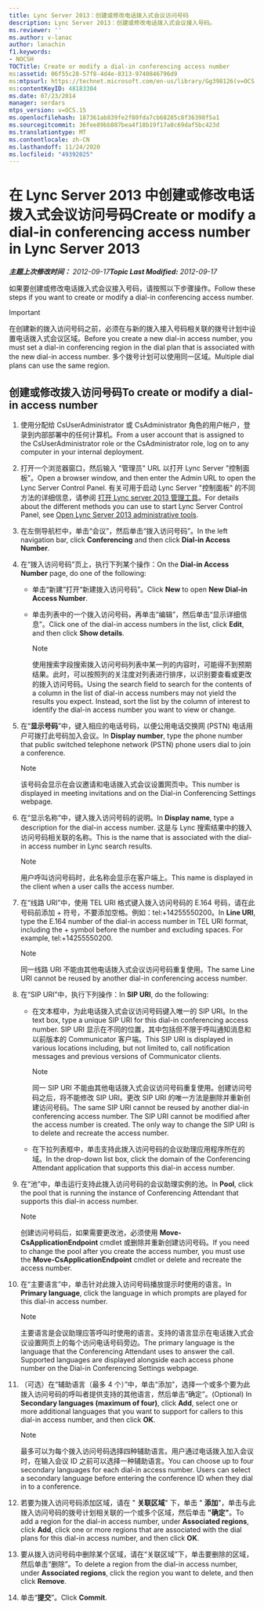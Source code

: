 ```yaml
---
title: Lync Server 2013：创建或修改电话拨入式会议访问号码
description: Lync Server 2013：创建或修改电话拨入式会议接入号码。
ms.reviewer: ''
ms.author: v-lanac
author: lanachin
f1.keywords:
- NOCSH
TOCTitle: Create or modify a dial-in conferencing access number
ms:assetid: 06f55c28-57f8-4d4e-8313-9740846796d9
ms:mtpsurl: https://technet.microsoft.com/en-us/library/Gg398126(v=OCS.15)
ms:contentKeyID: 48183304
ms.date: 07/23/2014
manager: serdars
mtps_version: v=OCS.15
ms.openlocfilehash: 187361ab839fe2f80fda7cb68285c8f36398f5a1
ms.sourcegitcommit: 36fee89bb887bea4f18b19f17a8c69daf5bc423d
ms.translationtype: MT
ms.contentlocale: zh-CN
ms.lasthandoff: 11/24/2020
ms.locfileid: "49392025"
---
```

# <a name="create-or-modify-a-dial-in-conferencing-access-number-in-lync-server-2013"></a><span data-ttu-id="6d8a1-103">在 Lync Server 2013 中创建或修改电话拨入式会议访问号码</span><span class="sxs-lookup"><span data-stu-id="6d8a1-103">Create or modify a dial-in conferencing access number in Lync Server 2013</span></span>

<div data-xmlns="http://www.w3.org/1999/xhtml">

<div class="topic" data-xmlns="http://www.w3.org/1999/xhtml" data-msxsl="urn:schemas-microsoft-com:xslt" data-cs="https://msdn.microsoft.com/">

<div data-asp="https://msdn2.microsoft.com/asp">



</div>

<div id="mainSection">

<div id="mainBody"><span data-ttu-id="6d8a1-104">

<span> </span></span><span class="sxs-lookup"><span data-stu-id="6d8a1-104">

<span> </span></span></span>

<span data-ttu-id="6d8a1-105">_**主题上次修改时间：** 2012-09-17_</span><span class="sxs-lookup"><span data-stu-id="6d8a1-105">_**Topic Last Modified:** 2012-09-17_</span></span>

<span data-ttu-id="6d8a1-106">如果要创建或修改电话拨入式会议接入号码，请按照以下步骤操作。</span><span class="sxs-lookup"><span data-stu-id="6d8a1-106">Follow these steps if you want to create or modify a dial-in conferencing access number.</span></span>

<div>


> [!IMPORTANT]  
> <span data-ttu-id="6d8a1-107">在创建新的拨入访问号码之前，必须在与新的拨入接入号码相关联的拨号计划中设置电话拨入式会议区域。</span><span class="sxs-lookup"><span data-stu-id="6d8a1-107">Before you create a new dial-in access number, you must set a dial-in conferencing region in the dial plan that is associated with the new dial-in access number.</span></span> <span data-ttu-id="6d8a1-108">多个拨号计划可以使用同一区域。</span><span class="sxs-lookup"><span data-stu-id="6d8a1-108">Multiple dial plans can use the same region.</span></span>



</div>

<div>

## <a name="to-create-or-modify-a-dial-in-access-number"></a><span data-ttu-id="6d8a1-109">创建或修改拨入访问号码</span><span class="sxs-lookup"><span data-stu-id="6d8a1-109">To create or modify a dial-in access number</span></span>

1.  <span data-ttu-id="6d8a1-110">使用分配给 CsUserAdministrator 或 CsAdministrator 角色的用户帐户，登录到内部部署中的任何计算机。</span><span class="sxs-lookup"><span data-stu-id="6d8a1-110">From a user account that is assigned to the CsUserAdministrator role or the CsAdministrator role, log on to any computer in your internal deployment.</span></span>

2.  <span data-ttu-id="6d8a1-111">打开一个浏览器窗口，然后输入 "管理员" URL 以打开 Lync Server "控制面板"。</span><span class="sxs-lookup"><span data-stu-id="6d8a1-111">Open a browser window, and then enter the Admin URL to open the Lync Server Control Panel.</span></span> <span data-ttu-id="6d8a1-112">有关可用于启动 Lync Server "控制面板" 的不同方法的详细信息，请参阅 [打开 Lync server 2013 管理工具](lync-server-2013-open-lync-server-administrative-tools.md)。</span><span class="sxs-lookup"><span data-stu-id="6d8a1-112">For details about the different methods you can use to start Lync Server Control Panel, see [Open Lync Server 2013 administrative tools](lync-server-2013-open-lync-server-administrative-tools.md).</span></span>

3.  <span data-ttu-id="6d8a1-113">在左侧导航栏中，单击“会议”，然后单击“拨入访问号码”。</span><span class="sxs-lookup"><span data-stu-id="6d8a1-113">In the left navigation bar, click **Conferencing** and then click **Dial-in Access Number**.</span></span>

4.  <span data-ttu-id="6d8a1-114">在“拨入访问号码”页上，执行下列某个操作：</span><span class="sxs-lookup"><span data-stu-id="6d8a1-114">On the **Dial-in Access Number** page, do one of the following:</span></span>
    
      - <span data-ttu-id="6d8a1-115">单击“新建”打开“新建拨入访问号码”。</span><span class="sxs-lookup"><span data-stu-id="6d8a1-115">Click **New** to open **New Dial-in Access Number**.</span></span>
    
      - <span data-ttu-id="6d8a1-116">单击列表中的一个拨入访问号码，再单击“编辑”，然后单击“显示详细信息”。</span><span class="sxs-lookup"><span data-stu-id="6d8a1-116">Click one of the dial-in access numbers in the list, click **Edit**, and then click **Show details**.</span></span>
        
        <div>
        

        > [!NOTE]  
        > <span data-ttu-id="6d8a1-p103">使用搜索字段搜索拨入访问号码列表中某一列的内容时，可能得不到预期结果。此时，可以按照列的关注度对列表进行排序，以识别要查看或更改的拨入访问号码。</span><span class="sxs-lookup"><span data-stu-id="6d8a1-p103">Using the search field to search for the contents of a column in the list of dial-in access numbers may not yield the results you expect. Instead, sort the list by the column of interest to identify the dial-in access number you want to view or change.</span></span>

        
        </div>

5.  <span data-ttu-id="6d8a1-119">在“**显示号码**”中，键入相应的电话号码，以便公用电话交换网 (PSTN) 电话用户可拨打此号码加入会议。</span><span class="sxs-lookup"><span data-stu-id="6d8a1-119">In **Display number**, type the phone number that public switched telephone network (PSTN) phone users dial to join a conference.</span></span>
    
    <div>
    

    > [!NOTE]  
    > <span data-ttu-id="6d8a1-120">该号码会显示在会议邀请和电话拨入式会议设置网页中。</span><span class="sxs-lookup"><span data-stu-id="6d8a1-120">This number is displayed in meeting invitations and on the Dial-in Conferencing Settings webpage.</span></span>

    
    </div>

6.  <span data-ttu-id="6d8a1-121">在“显示名称”中，键入拨入访问号码的说明。</span><span class="sxs-lookup"><span data-stu-id="6d8a1-121">In **Display name**, type a description for the dial-in access number.</span></span> <span data-ttu-id="6d8a1-122">这是与 Lync 搜索结果中的拨入访问号码相关联的名称。</span><span class="sxs-lookup"><span data-stu-id="6d8a1-122">This is the name that is associated with the dial-in access number in Lync search results.</span></span>
    
    <div>
    

    > [!NOTE]  
    > <span data-ttu-id="6d8a1-123">用户呼叫访问号码时，此名称会显示在客户端上。</span><span class="sxs-lookup"><span data-stu-id="6d8a1-123">This name is displayed in the client when a user calls the access number.</span></span>

    
    </div>

7.  <span data-ttu-id="6d8a1-p105">在“线路 URI”中，使用 TEL URI 格式键入拨入访问号码的 E.164 号码，请在此号码前添加 + 符号，不要添加空格。例如：tel:+14255550200。</span><span class="sxs-lookup"><span data-stu-id="6d8a1-p105">In **Line URI**, type the E.164 number of the dial-in access number in TEL URI format, including the + symbol before the number and excluding spaces. For example, tel:+14255550200.</span></span>
    
    <div>
    

    > [!NOTE]  
    > <span data-ttu-id="6d8a1-126">同一线路 URI 不能由其他电话拨入式会议访问号码重复使用。</span><span class="sxs-lookup"><span data-stu-id="6d8a1-126">The same Line URI cannot be reused by another dial-in conferencing access number.</span></span>

    
    </div>

8.  <span data-ttu-id="6d8a1-127">在“SIP URI”中，执行下列操作：</span><span class="sxs-lookup"><span data-stu-id="6d8a1-127">In **SIP URI**, do the following:</span></span>
    
      - <span data-ttu-id="6d8a1-128">在文本框中，为此电话拨入式会议访问号码键入唯一的 SIP URI。</span><span class="sxs-lookup"><span data-stu-id="6d8a1-128">In the text box, type a unique SIP URI for this dial-in conferencing access number.</span></span> <span data-ttu-id="6d8a1-129">SIP URI 显示在不同的位置，其中包括但不限于呼叫通知消息和以前版本的 Communicator 客户端。</span><span class="sxs-lookup"><span data-stu-id="6d8a1-129">This SIP URI is displayed in various locations including, but not limited to, call notification messages and previous versions of Communicator clients.</span></span>
        
        <div>
        

        > [!NOTE]  
        > <span data-ttu-id="6d8a1-p107">同一 SIP URI 不能由其他电话拨入式会议访问号码重复使用。创建访问号码之后，将不能修改 SIP URI。更改 SIP URI 的唯一方法是删除并重新创建访问号码。</span><span class="sxs-lookup"><span data-stu-id="6d8a1-p107">The same SIP URI cannot be reused by another dial-in conferencing access number. The SIP URI cannot be modified after the access number is created. The only way to change the SIP URI is to delete and recreate the access number.</span></span>

        
        </div>
    
      - <span data-ttu-id="6d8a1-133">在下拉列表框中，单击支持此拨入访问号码的会议助理应用程序所在的域。</span><span class="sxs-lookup"><span data-stu-id="6d8a1-133">In the drop-down list box, click the domain of the Conferencing Attendant application that supports this dial-in access number.</span></span>

9.  <span data-ttu-id="6d8a1-134">在“池”中，单击运行支持此拨入访问号码的会议助理实例的池。</span><span class="sxs-lookup"><span data-stu-id="6d8a1-134">In **Pool**, click the pool that is running the instance of Conferencing Attendant that supports this dial-in access number.</span></span>
    
    <div>
    

    > [!NOTE]  
    > <span data-ttu-id="6d8a1-135">创建访问号码后，如果需要更改池，必须使用  <STRONG>Move-CsApplicationEndpoint</STRONG> cmdlet 或删除并重新创建访问号码。</span><span class="sxs-lookup"><span data-stu-id="6d8a1-135">If you need to change the pool after you create the access number, you must use the <STRONG>Move-CsApplicationEndpoint</STRONG> cmdlet or delete and recreate the access number.</span></span>

    
    </div>

10. <span data-ttu-id="6d8a1-136">在“主要语言”中，单击针对此拨入访问号码播放提示时使用的语言。</span><span class="sxs-lookup"><span data-stu-id="6d8a1-136">In **Primary language**, click the language in which prompts are played for this dial-in access number.</span></span>
    
    <div>
    

    > [!NOTE]  
    > <span data-ttu-id="6d8a1-p108">主要语言是会议助理应答呼叫时使用的语言。支持的语言显示在电话拨入式会议设置网页上的每个访问电话号码旁边。</span><span class="sxs-lookup"><span data-stu-id="6d8a1-p108">The primary language is the language that the Conferencing Attendant uses to answer the call. Supported languages are displayed alongside each access phone number on the Dial-in Conferencing Settings webpage.</span></span>

    
    </div>

11. <span data-ttu-id="6d8a1-139">（可选）在“辅助语言（最多 4 个）”中，单击“添加”，选择一个或多个要为此拨入访问号码的呼叫者提供支持的其他语言，然后单击“确定”。</span><span class="sxs-lookup"><span data-stu-id="6d8a1-139">(Optional) In **Secondary languages (maximum of four)**, click **Add**, select one or more additional languages that you want to support for callers to this dial-in access number, and then click **OK**.</span></span>
    
    <div>
    

    > [!NOTE]  
    > <span data-ttu-id="6d8a1-p109">最多可以为每个拨入访问号码选择四种辅助语言。用户通过电话拨入加入会议时，在输入会议 ID 之前可以选择一种辅助语言。</span><span class="sxs-lookup"><span data-stu-id="6d8a1-p109">You can choose up to four secondary languages for each dial-in access number. Users can select a secondary language before entering the conference ID when they dial in to a conference.</span></span>

    
    </div>

12. <span data-ttu-id="6d8a1-142">若要为拨入访问号码添加区域，请在 " **关联区域**" 下，单击 " **添加**"，单击与此拨入访问号码的拨号计划相关联的一个或多个区域，然后单击 **"确定"**。</span><span class="sxs-lookup"><span data-stu-id="6d8a1-142">To add a region for the dial-in access number, under **Associated regions**, click **Add**, click one or more regions that are associated with the dial plans for this dial-in access number, and then click **OK**.</span></span>

13. <span data-ttu-id="6d8a1-143">要从拨入访问号码中删除某个区域，请在“关联区域”下，单击要删除的区域，然后单击“删除”。</span><span class="sxs-lookup"><span data-stu-id="6d8a1-143">To delete a region from the dial-in access number, under **Associated regions**, click the region you want to delete, and then click **Remove**.</span></span>

14. <span data-ttu-id="6d8a1-144">单击“**提交**”。</span><span class="sxs-lookup"><span data-stu-id="6d8a1-144">Click **Commit**.</span></span>

<span data-ttu-id="6d8a1-145"></div>

</div>

<span> </span>

</div>

</div>

</span><span class="sxs-lookup"><span data-stu-id="6d8a1-145"></div>

</div>

<span> </span>

</div>

</div>

</span></span></div>

